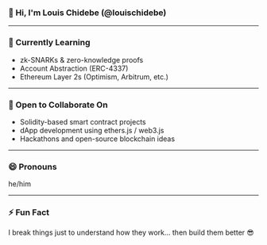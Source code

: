### 👋 Hi, I'm Louis Chidebe (@louischidebe)

---

### 🧠 Currently Learning
- zk-SNARKs & zero-knowledge proofs
- Account Abstraction (ERC-4337)
- Ethereum Layer 2s (Optimism, Arbitrum, etc.)

---

### 🤝 Open to Collaborate On
- Solidity-based smart contract projects
- dApp development using ethers.js / web3.js
- Hackathons and open-source blockchain ideas

---

### 😄 Pronouns
he/him

---

### ⚡ Fun Fact
I break things just to understand how they work... then build them better 😎

